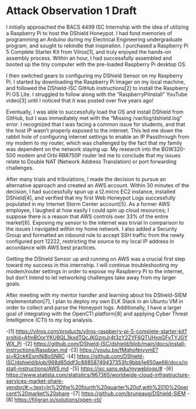 # Attack Observation 1 Draft
I initially approached the BACS 4499 ISC Internship with the idea of utilizing a Raspberry Pi to host the DShield Honeypot. I had fond memories of programming an Arduino during my Electrical Engineering undergraduate program, and sought to rekindle that inspiration. I purchased a Raspberry Pi 5 Complete Starter Kit from Vilros[1], and truly enjoyed the hands-on assembly process. Within an hour, I had successfully assembled and booted up the tiny computer with the pre-loaded Raspberry Pi desktop OS.

I then switched gears to configuring my DShield Sensor on my Raspberry Pi. I started by downloading the Raspberry Pi Imager on my local machine, and followed the DShield-ISC GitHub instructions[2] to install the Raspberry Pi OS Lite. I struggled to follow along with the “RaspberryPiInstall” YouTube video[3] until I noticed that it was posted over five years ago! 

Eventually, I was able to successfully load the OS and install DShield from GitHub, but I was immediately met with the “Missing /var/log/dshield.log” error. I recognized that I was facing a common issue for students, and that the host IP wasn’t properly exposed to the internet. This led me down the rabbit hole of configuring internet settings to enable an IP Passthrough from my modem to my router, which was challenged by the fact that my family was dependent on the network staying up. My research into the BGW320-500 modem and Orbi RBR750P router led me to conclude that my issues relate to Double NAT (Network Address Translation) or port forwarding challenges.

After many trials and tribulations, I made the decision to pursue an alternative approach and created an AWS account. Within 30 minutes of the decision, I had successfully spun up a t2.micro EC2 instance, installed DShield[4], and verified that my first Web Honeypot Logs successfully populated in my Internet Storm Center account[5]. As a former AWS employee, I laughed at how easily I could spin up cloud resources; I suppose there is a reason that AWS controls over 33% of the entire market[6]. Exposing my sensor to the internet was trivial in comparison to the issues I navigated within my home network. I also added a Security Group and formatted an inbound rule to accept SSH traffic from the newly configured port 12222, restricting the source to my local IP address in accordance with AWS best practices.

Getting the DShield Sensor up and running on AWS was a crucial first step toward my success in this internship. I will continue troubleshooting my modem/router settings in order to expose my Raspberry Pi to the internet, but don’t intend to let networking challenges take away from my larger goals.

After meeting with my mentor handler and learning about his DShield-SIEM implementation[7], I plan to deploy my own ELK Stack in an Ubuntu VM in order to collect and parse the Honeypot logs. Additionally, I have a larger goal of integrating with the OpenCTI platform[8] and applying Cyber Threat Intelligence (CTI) to my log analysis.

-[1] https://vilros.com/products/vilros-raspberry-pi-5-complete-starter-kit?srsltid=AfmBOorYKU8QL3kxdTQcJKGzmJr4t3zY2ZYF6QTUHxpGFvTYJGYWX_Pj
-[2] https://github.com/DShield-ISC/dshield/blob/main/docs/install-instructions/Raspbian.md
-[3] https://youtu.be/fMqhoNnyvmE?si=R2ckKEsmNiBoSNRC
-[4] https://github.com/DShield-ISC/dshield/blob/968d65ddf3c88858749437353fc9bbb1e650ae66/docs/install-instructions/AWS.md
-[5] https://isc.sans.edu/myweblogs/#
-[6] https://www.statista.com/statistics/967365/worldwide-cloud-infrastructure-services-market-share-vendor/#:~:text=In%20the%20fourth%20quarter%20of,with%2010%20percent%20market%20share
-[7] https://github.com/bruneaug/DShield-SIEM
-[8] https://filigran.io/solutions/open-cti/
